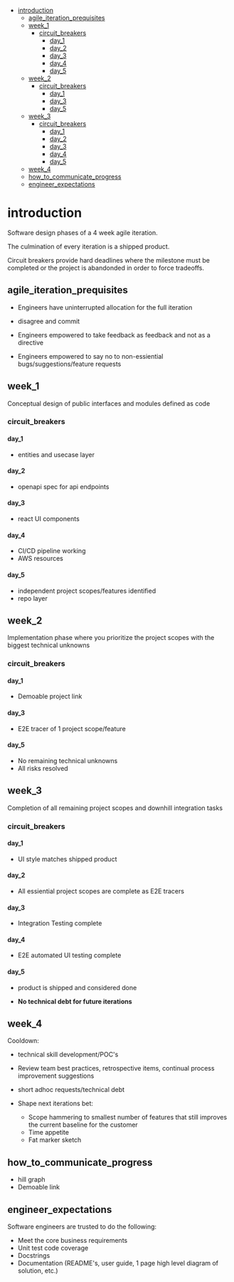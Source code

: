 - [introduction](#introduction)
  - [agile_iteration_prequisites](#agile_iteration_prequisites)
  - [week_1](#week_1)
    - [circuit_breakers](#circuit_breakers)
      - [day_1](#day_1)
      - [day_2](#day_2)
      - [day_3](#day_3)
      - [day_4](#day_4)
      - [day_5](#day_5)
  - [week_2](#week_2)
    - [circuit_breakers](#circuit_breakers-1)
      - [day_1](#day_1-1)
      - [day_3](#day_3-1)
      - [day_5](#day_5-1)
  - [week_3](#week_3)
    - [circuit_breakers](#circuit_breakers-2)
      - [day_1](#day_1-2)
      - [day_2](#day_2-1)
      - [day_3](#day_3-2)
      - [day_4](#day_4-1)
      - [day_5](#day_5-2)
  - [week_4](#week_4)
  - [how_to_communicate_progress](#how_to_communicate_progress)
  - [engineer_expectations](#engineer_expectations)


# introduction
Software design phases of a 4 week agile iteration. 

The culmination of every iteration is a shipped product.

Circuit breakers provide hard deadlines where the milestone must be completed or the project is abandonded in order to force tradeoffs.

## agile_iteration_prequisites
- Engineers have uninterrupted allocation for the full iteration 

- disagree and commit

- Engineers empowered to take feedback as feedback and not as a directive

- Engineers empowered to say no to non-essiential bugs/suggestions/feature requests

## week_1
Conceptual design of public interfaces and modules defined as code

### circuit_breakers

#### day_1
- entities and usecase layer 

#### day_2
- openapi spec for api endpoints

#### day_3
- react UI components

#### day_4
- CI/CD pipeline working
- AWS resources

#### day_5
- independent project scopes/features identified
- repo layer


## week_2
Implementation phase where you prioritize the project scopes with the biggest technical unknowns

### circuit_breakers

#### day_1 
- Demoable project link

#### day_3
- E2E tracer of 1 project scope/feature

#### day_5
- No remaining technical unknowns
- All risks resolved


## week_3
Completion of all remaining project scopes and downhill integration tasks 

### circuit_breakers

#### day_1
- UI style matches shipped product

#### day_2
- All essiential project scopes are complete as E2E tracers

#### day_3
- Integration Testing complete

#### day_4
- E2E automated UI testing complete

#### day_5
- product is shipped and considered done
  
- **No technical debt for future iterations**

## week_4
Cooldown:

- technical skill development/POC's

- Review team best practices, retrospective items, continual process improvement suggestions

- short adhoc requests/technical debt
  
- Shape next iterations bet:
  - Scope hammering to smallest number of features that still improves the current baseline for the customer
  - Time appetite 
  - Fat marker sketch


## how_to_communicate_progress
- hill graph 
- Demoable link 


## engineer_expectations
Software engineers are trusted to do the following:
- Meet the core business requirements
- Unit test code coverage
- Docstrings
- Documentation (README's, user guide, 1 page high level diagram of solution, etc.)
